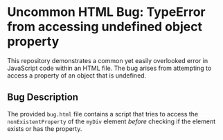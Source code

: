 # Uncommon HTML Bug: TypeError from accessing undefined object property

This repository demonstrates a common yet easily overlooked error in JavaScript code within an HTML file.  The bug arises from attempting to access a property of an object that is undefined.

## Bug Description
The provided `bug.html` file contains a script that tries to access the `nonExistentProperty` of the `myDiv` element *before* checking if the element exists or has the property.